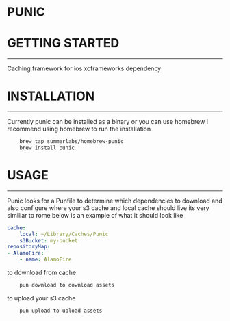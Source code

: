 # PUNIC


# GETTING STARTED
---
Caching framework for ios xcframeworks dependency

# INSTALLATION
---
Currently punic can be installed as a binary or you can use homebrew I recommend using homebrew to run the installation
```bash
    brew tap summerlabs/homebrew-punic
    brew install punic
```

# USAGE
---
Punic looks for a Punfile to determine which dependencies to download and also configure where your s3 cache and local cache should live
its very similiar to rome below is an example of what it should look like
```yaml
cache:
    local: ~/Library/Caches/Punic
    s3Bucket: my-bucket
repositoryMap:
- AlamoFire:
    - name: AlamoFire
```
to download from cache
```bash
    pun download to download assets 
```
to upload your s3 cache
```bash
    pun upload to upload assets 
```




